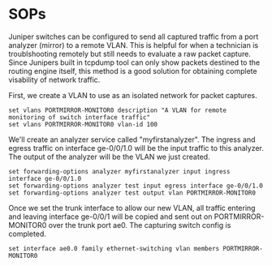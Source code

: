 # SOPs
Juniper switches can be configured to send all captured traffic from a port analyzer (mirror) to a remote VLAN. This is helpful for when a technician is troublshooting remotely but still needs to evaluate a raw packet capture. Since Junipers built in tcpdump tool can only show packets destined to the routing engine itself, this method is a good solution for obtaining complete visability of network traffic.

First, we create a VLAN to use as an isolated network for packet captures.
```
set vlans PORTMIRROR-MONITOR0 description "A VLAN for remote monitoring of switch interface traffic"
set vlans PORTMIRROR-MONITOR0 vlan-id 100
```

We'll create an analyzer service called "myfirstanalyzer". The ingress and egress traffic on interface ge-0/0/1.0 will be the input traffic to this analyzer.
The output of the analyzer will be the VLAN we just created.
```
set forwarding-options analyzer myfirstanalyzer input ingress interface ge-0/0/1.0
set forwarding-options analyzer test input egress interface ge-0/0/1.0
set forwarding-options analyzer test output vlan PORTMIRROR-MONITOR0
```

Once we set the trunk interface to allow our new VLAN, all traffic entering and leaving interface ge-0/0/1 will be copied and sent out on PORTMIRROR-MONITOR0 over the trunk port ae0. The capturing switch config is completed.
```
set interface ae0.0 family ethernet-switching vlan members PORTMIRROR-MONITOR0
```
